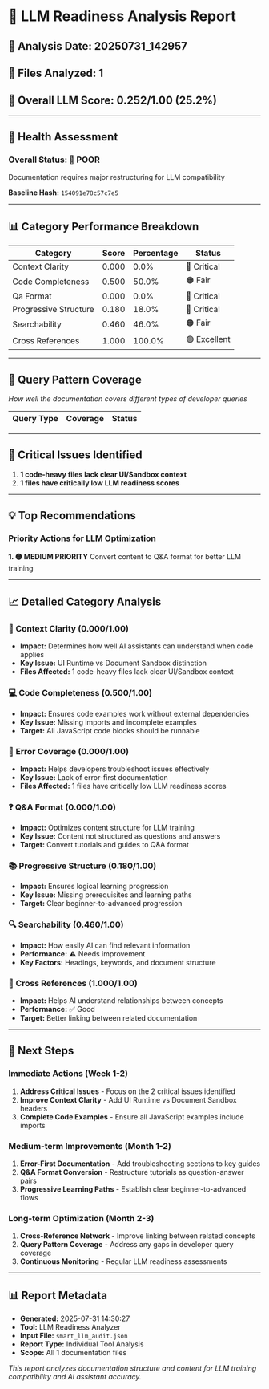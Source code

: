 # 🤖 LLM Readiness Analysis Report

## 📅 **Analysis Date:** 20250731_142957
## 📁 **Files Analyzed:** 1
## 🎯 **Overall LLM Score:** 0.252/1.00 (25.2%)

---

## 🏥 **Health Assessment**

### **Overall Status: 🔴 **POOR****
Documentation requires major restructuring for LLM compatibility

**Baseline Hash:** `154091e78c57c7e5`

---

## 📊 **Category Performance Breakdown**

| Category | Score | Percentage | Status |
|----------|--------|------------|---------|
| Context Clarity | 0.000 | 0.0% | 🚨 Critical |
| Code Completeness | 0.500 | 50.0% | 🟠 Fair |
| Qa Format | 0.000 | 0.0% | 🚨 Critical |
| Progressive Structure | 0.180 | 18.0% | 🚨 Critical |
| Searchability | 0.460 | 46.0% | 🟠 Fair |
| Cross References | 1.000 | 100.0% | 🟢 Excellent |

---

## 🎯 **Query Pattern Coverage**

*How well the documentation covers different types of developer queries*

| Query Type | Coverage | Status |
|------------|----------|---------|

---

## 🚨 **Critical Issues Identified**

1. **1 code-heavy files lack clear UI/Sandbox context**
2. **1 files have critically low LLM readiness scores**


---

## 💡 **Top Recommendations**

### **Priority Actions for LLM Optimization**

**1. 🟡 **MEDIUM PRIORITY****
   Convert content to Q&A format for better LLM training



---

## 📈 **Detailed Category Analysis**

### **🎯 Context Clarity (0.000/1.00)**
- **Impact:** Determines how well AI assistants can understand when code applies
- **Key Issue:** UI Runtime vs Document Sandbox distinction
- **Files Affected:** 1 code-heavy files lack clear UI/Sandbox context 

### **💻 Code Completeness (0.500/1.00)**
- **Impact:** Ensures code examples work without external dependencies
- **Key Issue:** Missing imports and incomplete examples
- **Target:** All JavaScript code blocks should be runnable

### **🚨 Error Coverage (0.000/1.00)**
- **Impact:** Helps developers troubleshoot issues effectively
- **Key Issue:** Lack of error-first documentation
- **Files Affected:** 1 files have critically low LLM readiness scores

### **❓ Q&A Format (0.000/1.00)**
- **Impact:** Optimizes content structure for LLM training
- **Key Issue:** Content not structured as questions and answers
- **Target:** Convert tutorials and guides to Q&A format

### **📚 Progressive Structure (0.180/1.00)**
- **Impact:** Ensures logical learning progression
- **Key Issue:** Missing prerequisites and learning paths
- **Target:** Clear beginner-to-advanced progression

### **🔍 Searchability (0.460/1.00)**
- **Impact:** How easily AI can find relevant information
- **Performance:** ⚠️ Needs improvement
- **Key Factors:** Headings, keywords, and document structure

### **🔗 Cross References (1.000/1.00)**
- **Impact:** Helps AI understand relationships between concepts
- **Performance:** ✅ Good
- **Target:** Better linking between related documentation

---

## 🎯 **Next Steps**

### **Immediate Actions (Week 1-2)**
1. **Address Critical Issues** - Focus on the 2 critical issues identified
2. **Improve Context Clarity** - Add UI Runtime vs Document Sandbox headers
3. **Complete Code Examples** - Ensure all JavaScript examples include imports

### **Medium-term Improvements (Month 1-2)**
1. **Error-First Documentation** - Add troubleshooting sections to key guides
2. **Q&A Format Conversion** - Restructure tutorials as question-answer pairs
3. **Progressive Learning Paths** - Establish clear beginner-to-advanced flows

### **Long-term Optimization (Month 2-3)**
1. **Cross-Reference Network** - Improve linking between related concepts
2. **Query Pattern Coverage** - Address any gaps in developer query coverage
3. **Continuous Monitoring** - Regular LLM readiness assessments

---

## 📊 **Report Metadata**

- **Generated:** 2025-07-31 14:30:27
- **Tool:** LLM Readiness Analyzer
- **Input File:** `smart_llm_audit.json`
- **Report Type:** Individual Tool Analysis
- **Scope:** All 1 documentation files

*This report analyzes documentation structure and content for LLM training compatibility and AI assistant accuracy.*

